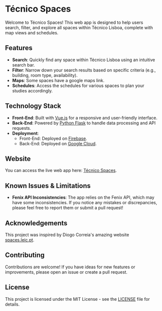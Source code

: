 # Técnico Spaces

Welcome to Técnico Spaces! This web app is designed to help users search, filter, and explore all spaces within Técnico Lisboa, complete with map views and schedules.

## Features

- **Search**: Quickly find any space within Técnico Lisboa using an intuitive search bar.
- **Filter**: Narrow down your search results based on specific criteria (e.g., building, room type, availability).
- **Maps**: Some spaces have a google maps link.
- **Schedules**: Access the schedules for various spaces to plan your studies accordingly.

## Technology Stack

- **Front-End**: Built with [Vue.js](https://vuejs.org/) for a responsive and user-friendly interface.
- **Back-End**: Powered by [Python Flask](https://flask.palletsprojects.com/) to handle data processing and API requests.
- **Deployment**:
  - Front-End: Deployed on [Firebase](https://firebase.google.com/).
  - Back-End: Deployed on [Google Cloud](https://cloud.google.com/).

## Website

You can access the live web app here: [Técnico Spaces](https://tecnico-spaces-11c89.web.app/).

## Known Issues & Limitations

- **Fenix API Inconsistencies**: The app relies on the Fenix API, which may have some inconsistencies. If you notice any mistakes or discrepancies, please feel free to report them or submit a pull request!

## Acknowledgements

This project was inspired by Diogo Correia's amazing website [spaces.leic.pt](https://spaces.leic.pt).

## Contributing

Contributions are welcome! If you have ideas for new features or improvements, please open an issue or create a pull request.

## License

This project is licensed under the MIT License - see the [LICENSE](LICENSE) file for details.